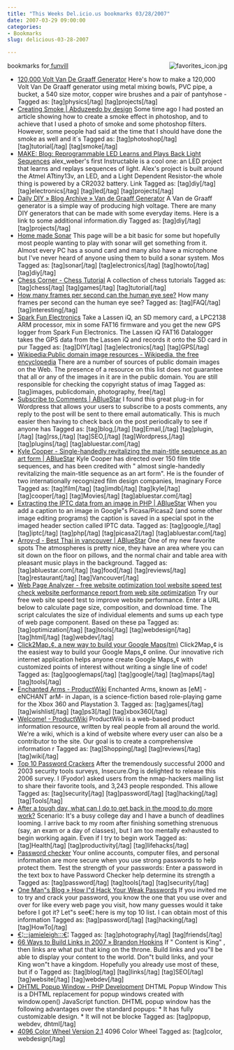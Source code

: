 ```yaml
---
title: "This Weeks Del.icio.us bookmarks 03/28/2007"
date: 2007-03-29 09:00:00
categories:
- Bookmarks
slug: delicious-03-28-2007

---
```


bookmarks for<a href="http://del.icio.us/funvill"> funvill<img src="/public/uploads/2007/03/favorites_icon.thumbnail.jpg" alt="favorites_icon.jpg" align="right" /></a>
<ul>
	<li><a href="http://www.instructables.com/id/ENPSGPQZTKEZ7BGL7B" title="http://www.instructables.com/id/ENPSGPQZTKEZ7BGL7B">120,000 Volt Van De Graaff Generator</a>
Here's how to make a 120,000 Volt Van De Graaff generator using metal mixing bowls, PVC pipe, a bucket, a 540 size motor, copper wire brushes and a pair of pantyhose - Tagged as: [tag]physics[/tag] [tag]projects[/tag]</li>
	<li><a href="http://www.abduzeedo.com/node/133" title="http://www.abduzeedo.com/node/133">Creating Smoke | Abduzeedo by design</a>
Some time ago I had posted an article showing how to create a smoke effect in photoshop, and to achieve that I used a photo of smoke and some photoshop filters. However, some people had said at the time that I should have done the smoke as well and it´s Tagged as: [tag]photoshop[/tag] [tag]tutorial[/tag] [tag]smoke[/tag]</li>
	<li><a href="http://www.makezine.com/blog/archive/2007/03/reprogrammable_led_does_w.html?CMP=OTC-0D6B48984890" title="http://www.makezine.com/blog/archive/2007/03/reprogrammable_led_does_w.html?CMP=OTC-0D6B48984890">MAKE: Blog: Reprogrammable LED Learns and Plays Back Light Sequences</a>
alex_weber's first Instructable is a cool one: an LED project that learns and replays sequences of light. Alex's project is built around the Atmel ATtiny13v, an LED, and a Light Dependent Resistor-the whole thing is powered by a CR2032 battery. Link Tagged as: [tag]diy[/tag] [tag]electronics[/tag] [tag]led[/tag] [tag]projects[/tag]</li>
	<li><a href="http://dailydiy.com/2007/03/05/van-de-graaff-generator/" title="http://dailydiy.com/2007/03/05/van-de-graaff-generator/">Daily DIY » Blog Archive » Van de Graaff Generator</a>
A Van de Graaff generator is a simple way of producing high voltage. There are many DIY generators that can be made with some everyday items. Here is a link to some additional information.diy Tagged as: [tag]diy[/tag] [tag]projects[/tag]</li>
	<li><a href="http://www.eddiem.com/projects/chirp/chirp.htm" title="http://www.eddiem.com/projects/chirp/chirp.htm">Home made Sonar</a>
This page will be a bit basic for some but hopefully most people wanting to play with sonar will get something from it. Almost every PC has a sound card and many also have a microphone but I've never heard of anyone using them to build a sonar system. Mos Tagged as: [tag]sonar[/tag] [tag]electronics[/tag] [tag]howto[/tag] [tag]diy[/tag]</li>
	<li><a href="http://www.chesscorner.com/tutorial/learn.htm" title="http://www.chesscorner.com/tutorial/learn.htm">Chess Corner - Chess Tutorial</a>
A collection of chess tutorials Tagged as: [tag]chess[/tag] [tag]games[/tag] [tag]tutorial[/tag]</li>
	<li><a href="http://www.100fps.com/how_many_frames_can_humans_see.htm" title="http://www.100fps.com/how_many_frames_can_humans_see.htm">How many frames per second can the human eye see?</a>
How many frames per second can the human eye see? Tagged as: [tag]FAQ[/tag] [tag]interesting[/tag]</li>
	<li><a href="http://www.sparkfun.com/commerce/product_info.php?products_id=657" title="http://www.sparkfun.com/commerce/product_info.php?products_id=657">Spark Fun Electronics</a>
Take a Lassen iQ, an SD memory card, a LPC2138 ARM processor, mix in some FAT16 firmware and you get the new GPS logger from Spark Fun Electronics. The Lassen iQ FAT16 Datalogger takes the GPS data from the Lassen iQ and records it onto the SD card in pur Tagged as: [tag]DIY[/tag] [tag]electronics[/tag] [tag]GPS[/tag]</li>
	<li><a href="http://en.wikipedia.org/wiki/Wikipedia:Public_domain_image_resources" title="http://en.wikipedia.org/wiki/Wikipedia:Public_domain_image_resources">Wikipedia:Public domain image resources - Wikipedia, the free encyclopedia</a>
There are a number of sources of public domain images on the Web.  The presence of a resource on this list does not guarantee that all or any of the images in it are in the public domain. You are still responsible for checking the copyright status of imag Tagged as: [tag]images, publicdomain, photography, free[/tag]</li>
	<li><a href="/subscribe-to-comments/" title="/subscribe-to-comments/">Subscribe to Comments | ABlueStar</a>
I found this great plug-in for Wordpress that allows your users to subscribe to a posts comments, any reply to the post will be sent to there email automatically.  This is much easier then having to check back on the post periodically to see if anyone has Tagged as: [tag]blog,[/tag] [tag]Email,[/tag] [tag]plugin,[/tag] [tag]rss,[/tag] [tag]SEO,[/tag] [tag]Wordpress,[/tag] [tag]plugins[/tag] [tag]abluestar.com[/tag]</li>
	<li><a href="/kyle-cooper-single-handedly-revitalizing-the-main-title-sequence-as-an-art-form/" title="/kyle-cooper-single-handedly-revitalizing-the-main-title-sequence-as-an-art-form/">Kyle Cooper - Single-handedly revitalizing the main-title sequence as an art form | ABlueStar</a>
Kyle Cooper has directed over 150 film title sequences, and has been credited with "
almost single-handedly revitalizing the main-title sequence as an art form". He is the founder of two internationally recognized film design companies, Imaginary Force Tagged as: [tag]film[/tag] [tag]imdb[/tag] [tag]kyle[/tag] [tag]cooper[/tag] [tag]Movies[/tag] [tag]abluestar.com[/tag]</li>
	<li><a href="/extracting-the-iptc-data-from-an-image-in-php/" title="/extracting-the-iptc-data-from-an-image-in-php/">Extracting the IPTC data from an image in PHP | ABlueStar</a>
When you add a caption to an image in Google&quot;s Picasa/Picasa2 (and some other image editing programs) the caption is saved in a special spot in the imaged header section called IPTC data. Tagged as: [tag]google,[/tag] [tag]iptc[/tag] [tag]php[/tag] [tag]picasa2[/tag] [tag]abluestar.com[/tag]</li>
	<li><a href="/arroy-d-best-thai-in-vancouver/" title="/arroy-d-best-thai-in-vancouver/">Arroy-d - Best Thai in vancouver | ABlueStar</a>
One of my new favorite spots The atmospheres is pretty nice, they have an area where you can sit down on the floor on pillows, and the normal chair and table area with pleasant music plays in the background. Tagged as: [tag]abluestar.com[/tag] [tag]food[/tag] [tag]reviews[/tag] [tag]restaurant[/tag] [tag]Vancouver[/tag]</li>
	<li><a href="http://www.websiteoptimization.com/services/analyze/index.html" title="http://www.websiteoptimization.com/services/analyze/index.html">Web Page Analyzer - free website optimization tool website speed test check website performance report from web site optimization</a>
Try our free web site speed test to improve website performance. Enter a URL below to calculate page size, composition, and download time. The script calculates the size of individual elements and sums up each type of web page component. Based on these pa Tagged as: [tag]optimization[/tag] [tag]tools[/tag] [tag]webdesign[/tag] [tag]html[/tag] [tag]webdev[/tag]</li>
	<li><a href="http://www.click2map.com/" title="http://www.click2map.com/">Click2Map„¢, a new way to build your Google Maps(tm)</a>
Click2Map„¢ is the easiest way to build your Google Maps„¢ online. Our innovative rich internet application helps anyone create Google Maps„¢ with customized points of interest without writing a single line of code! Tagged as: [tag]googlemaps[/tag] [tag]google[/tag] [tag]maps[/tag] [tag]tools[/tag]</li>
	<li><a href="http://www.productwiki.com/enchanted_arms/" title="http://www.productwiki.com/enchanted_arms/">Enchanted Arms - ProductWiki</a>
Enchanted Arms, known as [eM] -eNCHANT arM- in Japan, is a science-fiction based role-playing game for the Xbox 360 and Playstation 3. Tagged as: [tag]games[/tag] [tag]wishlist[/tag] [tag]ps3[/tag] [tag]xbox360[/tag]</li>
	<li><a href="http://www.productwiki.com/" title="http://www.productwiki.com/">Welcome! - ProductWiki</a>
ProductWiki is a web-based product information resource, written by real people from all around the world. We're a wiki, which is a kind of website where every user can also be a contributor to the site. Our goal is to create a comprehensive information r Tagged as: [tag]Shopping[/tag] [tag]reviews[/tag] [tag]wiki[/tag]</li>
	<li><a href="http://sectools.org/crackers.html" title="http://sectools.org/crackers.html">Top 10 Password Crackers</a>
After the tremendously successful 2000 and 2003 security tools surveys, Insecure.Org is delighted to release this 2006 survey. I (Fyodor) asked users from the nmap-hackers mailing list to share their favorite tools, and 3,243 people responded. This allowe Tagged as: [tag]security[/tag] [tag]password[/tag] [tag]hacking[/tag] [tag]Tools[/tag]</li>
	<li><a href="http://ask.metafilter.com/59306/After-a-tough-day-what-can-I-do-to-get-back-in-the-mood-to-do-more-work" title="http://ask.metafilter.com/59306/After-a-tough-day-what-can-I-do-to-get-back-in-the-mood-to-do-more-work">After a tough day, what can I do to get back in the mood to do more work?</a>
Scenario: It's a busy college day and I have a bunch of deadlines looming. I arrive back to my room after finishing something strenuous (say, an exam or a day of classes), but I am too mentally exhausted to begin working again. Even if I try to begin work Tagged as: [tag]Health[/tag] [tag]productivity[/tag] [tag]lifehacks[/tag]</li>
	<li><a href="https://www.microsoft.com/athome/security/privacy/password_checker.mspx" title="https://www.microsoft.com/athome/security/privacy/password_checker.mspx">Password checker</a>
Your online accounts, computer files, and personal information are more secure when you use strong passwords to help protect them. Test the strength of your passwords: Enter a password in the text box to have Password Checker help determine its strength a Tagged as: [tag]password[/tag] [tag]tools[/tag] [tag]security[/tag]</li>
	<li><a href="http://onemansblog.com/2007/03/26/how-id-hack-your-weak-passwords/" title="http://onemansblog.com/2007/03/26/how-id-hack-your-weak-passwords/">One Man&quot;s Blog » How I&quot;d Hack Your Weak Passwords</a>
If you invited me to try and crack your password, you know the one that you use over and over for like every web page you visit, how many guesses would it take before I got it?  Let&quot;s see€¦ here is my top 10 list. I can obtain most of this information Tagged as: [tag]password[/tag] [tag]hacking[/tag] [tag]HowTo[/tag]</li>
	<li><a href="http://www.jamieleigh.com/blog/" title="http://www.jamieleigh.com/blog/">€¦:::jamieleigh:::€¦</a>
Tagged as: [tag]photography[/tag] [tag]friends[/tag]</li>
	<li><a href="http://www.brandon-hopkins.com/66-ways-to-build-links-in-2007" title="http://www.brandon-hopkins.com/66-ways-to-build-links-in-2007">66 Ways to Build Links in 2007 » Brandon Hopkins</a>
If "
Content is King"
, then links are what put that king on the throne. Build links and you&quot;ll be able to display your content to the world. Don&quot;t build links, and your King won&quot;t have a kingdom.  Hopefully you already use most of these, but if o Tagged as: [tag]blog[/tag] [tag]links[/tag] [tag]SEO[/tag] [tag]website[/tag] [tag]webdev[/tag]</li>
	<li><a href="http://www.php-development.ru/javascripts/popup.php" title="http://www.php-development.ru/javascripts/popup.php">DHTML Popup Window - PHP Development</a>
DHTML Popup Window This is a DHTML replacement for popup windows created with window.open() JavaScript function. DHTML popup window has the following advantages over the standard popups:      * It has fully customizable design.     * It will not be blocke Tagged as: [tag]popup, webdev, dhtml[/tag]</li>
	<li><a href="http://www.ficml.org/jemimap/style/color/wheel.html" title="http://www.ficml.org/jemimap/style/color/wheel.html">4096 Color Wheel Version 2.1</a>
4096 Color Wheel Tagged as: [tag]color, webdesign[/tag]</li>
</ul>
